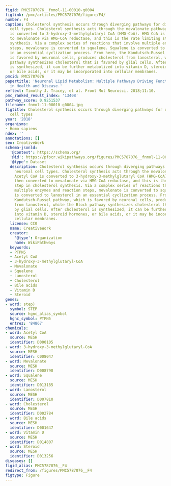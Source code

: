 ```yaml
---
figid: PMC5787076__fnmol-11-00010-g0004
figlink: /pmc/articles/PMC5787076/figure/F4/
number: F4
caption: Cholesterol synthesis occurs through diverging pathways for different neuronal
  cell types. Cholesterol synthesis acts through the mevalonate pathway. Acetyl CoA
  is converted to 3-hydroxy-3-methylglutaryl CoA (HMG-CoA). HMG CoA is then converted
  to mevalonate via HMG-CoA reductase, and this is the rate limiting step in cholesterol
  synthesis. Via a complex series of reactions that involve multiple enzymes and reaction
  steps, mevalonate is converted to squalene. Squalene is converted to lanosterol
  in an essential cyclization process. From here, the Kandutsch-Russel pathway, which
  is favored by neuronal cells, produces cholesterol from lanosterol, while the Bloch
  pathway synthesizes cholesterol that is favored by glial cells. After cholesterol
  is synthesized, it can be further metabolized into vitamin D, steroid hormones,
  or bile acids, or it may be incorporated into cellular membranes.
pmcid: PMC5787076
papertitle: 'Neuronal Lipid Metabolism: Multiple Pathways Driving Functional Outcomes
  in Health and Disease.'
reftext: Timothy J. Tracey, et al. Front Mol Neurosci. 2018;11:10.
pmc_ranked_result_index: '13408'
pathway_score: 0.9251537
filename: fnmol-11-00010-g0004.jpg
figtitle: Cholesterol synthesis occurs through diverging pathways for different neuronal
  cell types
year: '2018'
organisms:
- Homo sapiens
ndex: ''
annotations: []
seo: CreativeWork
schema-jsonld:
  '@context': https://schema.org/
  '@id': https://pfocr.wikipathways.org/figures/PMC5787076__fnmol-11-00010-g0004.html
  '@type': Dataset
  description: Cholesterol synthesis occurs through diverging pathways for different
    neuronal cell types. Cholesterol synthesis acts through the mevalonate pathway.
    Acetyl CoA is converted to 3-hydroxy-3-methylglutaryl CoA (HMG-CoA). HMG CoA is
    then converted to mevalonate via HMG-CoA reductase, and this is the rate limiting
    step in cholesterol synthesis. Via a complex series of reactions that involve
    multiple enzymes and reaction steps, mevalonate is converted to squalene. Squalene
    is converted to lanosterol in an essential cyclization process. From here, the
    Kandutsch-Russel pathway, which is favored by neuronal cells, produces cholesterol
    from lanosterol, while the Bloch pathway synthesizes cholesterol that is favored
    by glial cells. After cholesterol is synthesized, it can be further metabolized
    into vitamin D, steroid hormones, or bile acids, or it may be incorporated into
    cellular membranes.
  license: CC0
  name: CreativeWork
  creator:
    '@type': Organization
    name: WikiPathways
  keywords:
  - PTPN5
  - Acetyl CoA
  - 3-hydroxy-3-methylglutaryl-CoA
  - Mevalonate
  - Squalene
  - Lanosterol
  - Cholesterol
  - Bile acids
  - Vitamin D
  - Steroid
genes:
- word: step)
  symbol: STEP
  source: hgnc_alias_symbol
  hgnc_symbol: PTPN5
  entrez: '84867'
chemicals:
- word: Acetyl CoA
  source: MESH
  identifier: D000105
- word: 3-hydroxy-3-methylglutaryl-CoA
  source: MESH
  identifier: C008047
- word: Mevalonate
  source: MESH
  identifier: D008798
- word: Squalene
  source: MESH
  identifier: D013185
- word: Lanosterol
  source: MESH
  identifier: D007810
- word: Cholesterol
  source: MESH
  identifier: D002784
- word: Bile acids
  source: MESH
  identifier: D001647
- word: Vitamin D
  source: MESH
  identifier: D014807
- word: Steroid
  source: MESH
  identifier: D013256
diseases: []
figid_alias: PMC5787076__F4
redirect_from: /figures/PMC5787076__F4
figtype: Figure
---
```

